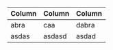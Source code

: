 | Column | Column | Column |
|--------|--------|--------|
| abra   | caa    | dabra  |
| asdas   | asdasd | asdad |
